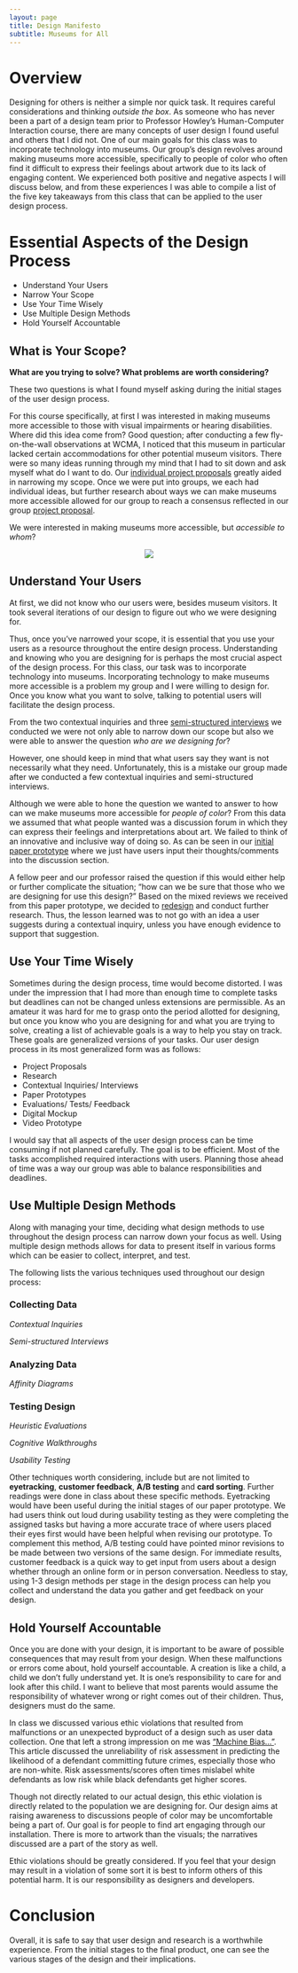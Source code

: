```yaml
---
layout: page
title: Design Manifesto 
subtitle: Museums for All 
---
```


# Overview 
Designing for others is neither a simple nor quick task. It requires careful considerations and thinking *outside the box*. As someone who has never been a part of a design team prior to Professor Howley’s Human-Computer Interaction course, there are many concepts of user design I found useful and others that I did not. One of our main goals for this class was to incorporate technology into museums. Our group’s design revolves around making museums more accessible, specifically to people of color who often find it difficult to express their feelings about artwork due to its lack of engaging content. We experienced both positive and negative aspects I will discuss below, and from these experiences I was able to compile a list of the five key takeaways from this class that can be applied to the user design process. 
  
# Essential Aspects of the Design Process
* Understand Your Users
* Narrow Your Scope 
* Use Your Time Wisely 
* Use Multiple Design Methods 
* Hold Yourself Accountable 

## What is Your Scope? 

**What are you trying to solve? What problems are worth considering?** 

These two questions is what I found myself asking during the initial stages of the user design process. 

For this course specifically, at first I was interested in making museums more accessible to those with visual impairments or hearing disabilities. Where did this idea come from? Good question; after conducting a few fly-on-the-wall observations at WCMA, I noticed that this museum in particular lacked certain accommodations for other potential museum visitors. There were so many ideas running through my mind that I had to sit down and ask myself what do I want to do. Our [individual project proposals](https://elvira-alonso.github.io/project-proposal/) greatly aided in narrowing my scope. Once we were put into groups, we each had individual ideas, but further research about ways we can make museums more accessible allowed for our group to reach a consensus reflected in our group [project proposal](https://museumsforall.github.io/project-proposal/). 

We were interested in making museums more accessible, but *accessible to whom*? 

<p align="center">
  <img src="/img/museum.png">
</p>


## Understand Your Users 

At first, we did not know who our users were, besides museum visitors. It took several iterations of our design to figure out who we were designing for. 

Thus, once you’ve narrowed your scope, it is essential that you use your users as a resource throughout the entire design process. Understanding and knowing who you are designing for is perhaps the most crucial aspect of the design process. For this class, our task was to incorporate technology into museums. Incorporating technology to make museums more accessible is a problem my group and I were willing to design for. Once you know what you want to solve, talking to potential users will facilitate the design process. 

From the two contextual inquiries and three [semi-structured interviews](https://museumsforall.github.io/2018-10-04-contextual-inquiry-review/) we conducted we were not only able to narrow down our scope but also we were able to answer the question *who are we designing for*?  

However, one should keep in mind that what users say they want is not necessarily what they need. Unfortunately, this is a mistake our group made after we conducted a few contextual inquiries and semi-structured interviews. 

Although we were able to hone the question we wanted to answer to how can we make museums more accessible for *people of color*? From this data we assumed that what people wanted was a discussion forum in which they can express their feelings and interpretations about art. We failed to think of an innovative and inclusive way of doing so. As can be seen in our [initial paper prototype](https://museumsforall.github.io/2018-10-29-Paper-Prototype/) where we just have users input their thoughts/comments into the discussion section. 

A fellow peer and our professor raised the question if this would either help or further complicate the situation; “how can we be sure that those who we are designing for use this design?” Based on the mixed reviews we received from this paper prototype, we decided to [redesign](https://museumsforall.github.io/2018-11-01-Design-Review-Revision/) and conduct further research. Thus, the lesson learned was to not go with an idea a user suggests during a contextual inquiry, unless you have enough evidence to support that suggestion. 

## Use Your Time Wisely 
Sometimes during the design process, time would become distorted. I was under the impression that I had more than enough time to complete tasks but deadlines can not be changed unless extensions are permissible. As an amateur it was hard for me to grasp onto the period allotted for designing, but once you know who you are designing for and what you are trying to solve, creating a list of achievable goals is a way to help you stay on track. These goals are generalized versions of your tasks. Our user design process in its most generalized form was as follows:
* Project Proposals 
* Research 
* Contextual Inquiries/ Interviews 
* Paper Prototypes
* Evaluations/ Tests/ Feedback
* Digital Mockup
* Video Prototype 

I would say that all aspects of the user design process can be time consuming if not planned carefully. The goal is to be efficient. Most of the tasks accomplished required interactions with users. Planning those ahead of time was a way our group was able to balance responsibilities and deadlines. 

## Use Multiple Design Methods 
Along with managing your time, deciding what design methods to use throughout the design process can narrow down your focus as well. Using multiple design methods allows for data to present itself in various forms which can be easier to collect, interpret, and test. 

The following lists the various techniques used throughout our design process: 

### Collecting Data 
*Contextual Inquiries*

*Semi-structured Interviews* 


### Analyzing Data 
*Affinity Diagrams* 

### Testing Design 
*Heuristic Evaluations*

*Cognitive Walkthroughs*

*Usability Testing* 

Other techniques worth considering, include but are not limited to **eyetracking**, **customer feedback**, **A/B testing** and **card sorting**. Further readings were done in class about these specific methods. Eyetracking would have been useful during the initial stages of our paper prototype. We had users think out loud during usability testing as they were completing the assigned tasks but having a more accurate trace of where users placed their eyes first would have been helpful when revising our prototype. To complement this method, A/B testing could have pointed minor revisions to be made between two versions of the same design. For immediate results, customer feedback is a quick way to get input from users about a design whether through an online form or in person conversation. Needless to stay, using 1-3 design methods per stage in the design process can help you collect and understand the data you gather and get feedback on your design. 

## Hold Yourself Accountable 
Once you are done with your design, it is important to be aware of possible consequences that may result from your design. When these malfunctions or errors come about, hold yourself accountable. A creation is like a child, a child we don’t fully understand yet. It is one’s responsibility to care for and look after this child. I want to believe that most parents would assume the responsibility of whatever wrong or right comes out of their children. Thus, designers must do the same. 

In class we discussed various ethic violations that resulted from malfunctions or an unexpected byproduct of a design such as user data collection. One that left a strong impression on me was [“Machine Bias…”](https://www.propublica.org/article/machine-bias-risk-assessments-in-criminal-sentencing). This article discussed the unreliability of risk assessment in predicting the likelihood of a defendant committing future crimes, especially those who are non-white. Risk assessments/scores often times mislabel white defendants as low risk while black defendants get higher scores.

Though not directly related to our actual design, this ethic violation is directly related to the population we are designing for. Our design aims at raising awareness to discussions people of color may be uncomfortable being a part of. Our goal is for people to find art engaging through our installation. There is more to artwork than the visuals; the narratives discussed are a part of the story as well. 

Ethic violations should be greatly considered. If you feel that your design may result in a violation of some sort it is best to inform others of this potential harm. It is our responsibility as designers and developers. 

# Conclusion 
Overall, it is safe to say that user design and research is a worthwhile experience. From the initial stages to the final product, one can see the various stages of the design and their implications. 


